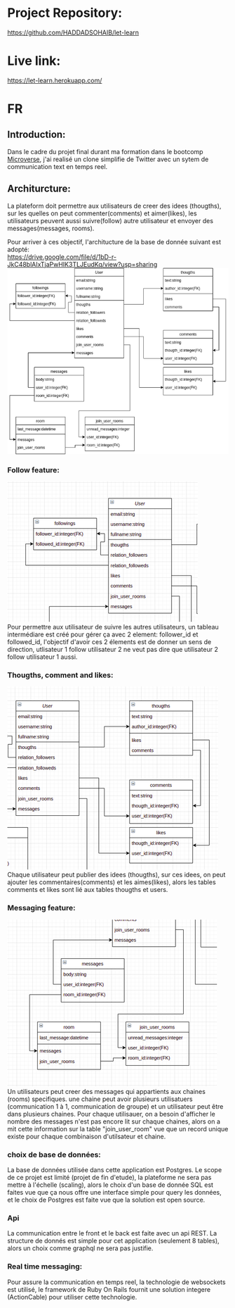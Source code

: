 # Project Repository:
https://github.com/HADDADSOHAIB/let-learn
# Live link:
https://let-learn.herokuapp.com/

# FR
## Introduction:
Dans le cadre du projet final durant ma formation dans le bootcomp [Microverse](https://www.microverse.org/), j'ai realisé un clone simplifie de Twitter avec un sytem de communication text en temps reel.
## Architurcture:
La plateform doit permettre aux utilisateurs de creer des idees (thougths), sur les quelles on peut commenter(comments) et aimer(likes), les utilisateurs peuvent aussi suivre(follow) autre utilisateur et envoyer des messages(messages, rooms).

Pour arriver à ces objectif, l'architucture de la base de donnée suivant est adopté:  
https://drive.google.com/file/d/1bD-r-JkC48blAIxTjaPwHIK3TLJEudKq/view?usp=sharing
![diagrame data base](./let-learn-chart.png)

### Follow feature:
![diagrame data base](./1.png)  
Pour permettre aux utilisateur de suivre les autres utilisateurs, un tableau intermédiare est créé pour gérer ça avec 2 element: follower_id et followed_id, l'objectif d'avoir ces 2 élements est de donner un sens de direction, utlisateur 1 follow utilisateur 2 ne veut pas dire que utilisateur 2 follow utilisateur 1 aussi.

### Thougths, comment and likes:
![diagrame data base](./2.png)  
Chaque utilisateur peut publier des idees (thougths), sur ces idees, on peut ajouter les commentaires(comments) et les aimes(likes), alors les tables comments et likes sont lié aux tables thougths et users.

### Messaging feature:
![diagrame data base](./3.png)  
Un utilisateurs peut creer des messages qui appartients aux chaines (rooms) specifiques. une chaine peut avoir plusieurs utilisatuers (communication 1 à 1, communication de groupe) et un utilisateur peut être dans plusieurs chaines.
Pour chaque utilisauer, on a besoin d'afficher le nombre des messages n'est pas encore lit sur chaque chaines, alors on a mit cette information sur la table "join_user_room" vue que un record unique existe pour chaque combinaison d'utilsateur et chaine.

### choix de base de données:
La base de données utilisée dans cette application est Postgres. Le scope de ce projet est limité (projet de fin d'etude), la plateforme ne sera pas mettre à l'échelle (scaling), alors le choix d'un base de donnée SQL est faites vue que ça nous offre une interface simple pour query les données, et le choix de Postgres est faite vue que la solution est open source.

### Api
La communication entre le front et le back est faite avec un api REST. La structure de donnés est simple pour cet application (seulement 8 tables), alors un choix comme graphql ne sera pas justifie.
### Real time messaging:
Pour assure la communication en temps reel, la technologie de websockets est utilisé, le framework de Ruby On Rails fournit une solution integere (ActionCable) pour utiliser cette technologie. 